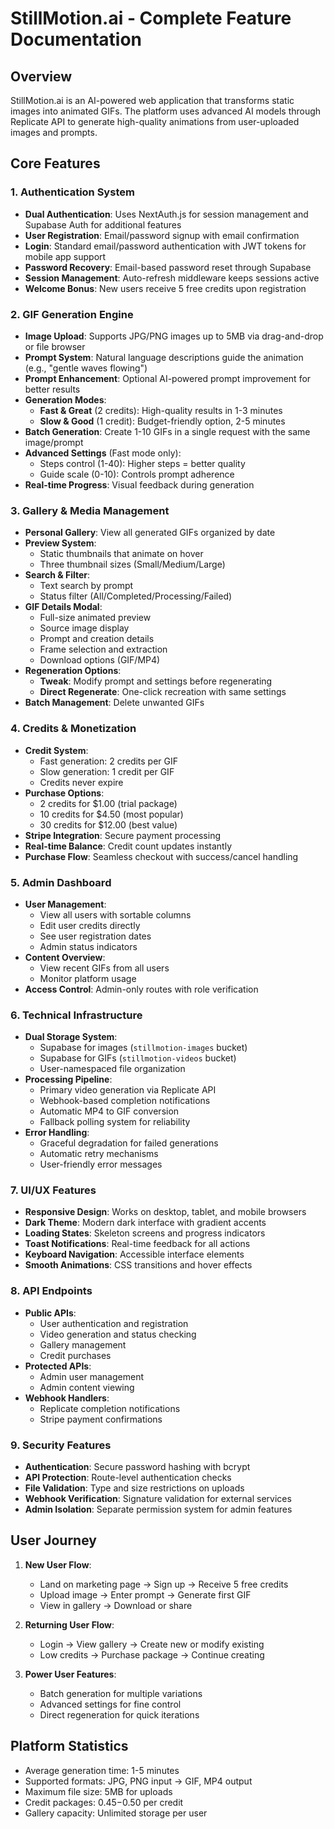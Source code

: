 # StillMotion.ai - Complete Feature Documentation

## Overview
StillMotion.ai is an AI-powered web application that transforms static images into animated GIFs. The platform uses advanced AI models through Replicate API to generate high-quality animations from user-uploaded images and prompts.

## Core Features

### 1. Authentication System
- **Dual Authentication**: Uses NextAuth.js for session management and Supabase Auth for additional features
- **User Registration**: Email/password signup with email confirmation
- **Login**: Standard email/password authentication with JWT tokens for mobile app support
- **Password Recovery**: Email-based password reset through Supabase
- **Session Management**: Auto-refresh middleware keeps sessions active
- **Welcome Bonus**: New users receive 5 free credits upon registration

### 2. GIF Generation Engine
- **Image Upload**: Supports JPG/PNG images up to 5MB via drag-and-drop or file browser
- **Prompt System**: Natural language descriptions guide the animation (e.g., "gentle waves flowing")
- **Prompt Enhancement**: Optional AI-powered prompt improvement for better results
- **Generation Modes**:
  - **Fast & Great** (2 credits): High-quality results in 1-3 minutes
  - **Slow & Good** (1 credit): Budget-friendly option, 2-5 minutes
- **Batch Generation**: Create 1-10 GIFs in a single request with the same image/prompt
- **Advanced Settings** (Fast mode only):
  - Steps control (1-40): Higher steps = better quality
  - Guide scale (0-10): Controls prompt adherence
- **Real-time Progress**: Visual feedback during generation

### 3. Gallery & Media Management
- **Personal Gallery**: View all generated GIFs organized by date
- **Preview System**: 
  - Static thumbnails that animate on hover
  - Three thumbnail sizes (Small/Medium/Large)
- **Search & Filter**:
  - Text search by prompt
  - Status filter (All/Completed/Processing/Failed)
- **GIF Details Modal**:
  - Full-size animated preview
  - Source image display
  - Prompt and creation details
  - Frame selection and extraction
  - Download options (GIF/MP4)
- **Regeneration Options**:
  - **Tweak**: Modify prompt and settings before regenerating
  - **Direct Regenerate**: One-click recreation with same settings
- **Batch Management**: Delete unwanted GIFs

### 4. Credits & Monetization
- **Credit System**:
  - Fast generation: 2 credits per GIF
  - Slow generation: 1 credit per GIF
  - Credits never expire
- **Purchase Options**:
  - 2 credits for $1.00 (trial package)
  - 10 credits for $4.50 (most popular)
  - 30 credits for $12.00 (best value)
- **Stripe Integration**: Secure payment processing
- **Real-time Balance**: Credit count updates instantly
- **Purchase Flow**: Seamless checkout with success/cancel handling

### 5. Admin Dashboard
- **User Management**:
  - View all users with sortable columns
  - Edit user credits directly
  - See user registration dates
  - Admin status indicators
- **Content Overview**:
  - View recent GIFs from all users
  - Monitor platform usage
- **Access Control**: Admin-only routes with role verification

### 6. Technical Infrastructure
- **Dual Storage System**:
  - Supabase for images (`stillmotion-images` bucket)
  - Supabase for GIFs (`stillmotion-videos` bucket)
  - User-namespaced file organization
- **Processing Pipeline**:
  - Primary video generation via Replicate API
  - Webhook-based completion notifications
  - Automatic MP4 to GIF conversion
  - Fallback polling system for reliability
- **Error Handling**:
  - Graceful degradation for failed generations
  - Automatic retry mechanisms
  - User-friendly error messages

### 7. UI/UX Features
- **Responsive Design**: Works on desktop, tablet, and mobile browsers
- **Dark Theme**: Modern dark interface with gradient accents
- **Loading States**: Skeleton screens and progress indicators
- **Toast Notifications**: Real-time feedback for all actions
- **Keyboard Navigation**: Accessible interface elements
- **Smooth Animations**: CSS transitions and hover effects

### 8. API Endpoints
- **Public APIs**:
  - User authentication and registration
  - Video generation and status checking
  - Gallery management
  - Credit purchases
- **Protected APIs**:
  - Admin user management
  - Admin content viewing
- **Webhook Handlers**:
  - Replicate completion notifications
  - Stripe payment confirmations

### 9. Security Features
- **Authentication**: Secure password hashing with bcrypt
- **API Protection**: Route-level authentication checks
- **File Validation**: Type and size restrictions on uploads
- **Webhook Verification**: Signature validation for external services
- **Admin Isolation**: Separate permission system for admin features

## User Journey

1. **New User Flow**:
   - Land on marketing page → Sign up → Receive 5 free credits
   - Upload image → Enter prompt → Generate first GIF
   - View in gallery → Download or share

2. **Returning User Flow**:
   - Login → View gallery → Create new or modify existing
   - Low credits → Purchase package → Continue creating

3. **Power User Features**:
   - Batch generation for multiple variations
   - Advanced settings for fine control
   - Direct regeneration for quick iterations

## Platform Statistics
- Average generation time: 1-5 minutes
- Supported formats: JPG, PNG input → GIF, MP4 output
- Maximum file size: 5MB for uploads
- Credit packages: $0.45-$0.50 per credit
- Gallery capacity: Unlimited storage per user